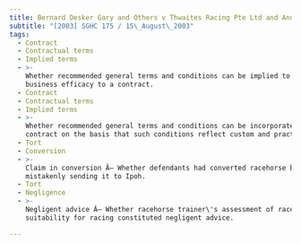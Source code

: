 ```yaml
---
title: Bernard Desker Gary and Others v Thwaites Racing Pte Ltd and Another
subtitle: "[2003] SGHC 175 / 15\_August\_2003"
tags:
  - Contract
  - Contractual terms
  - Implied terms
  - >-
    Whether recommended general terms and conditions can be implied to give
    business efficacy to a contract.
  - Contract
  - Contractual terms
  - Implied terms
  - >-
    Whether recommended general terms and conditions can be incorporated into a
    contract on the basis that such conditions reflect custom and practice.
  - Tort
  - Conversion
  - >-
    Claim in conversion Â– Whether defendants had converted racehorse by
    mistakenly sending it to Ipoh.
  - Tort
  - Negligence
  - >-
    Negligent advice Â– Whether racehorse trainer\'s assessment of racehorse\'s
    suitability for racing constituted negligent advice.

---
```



